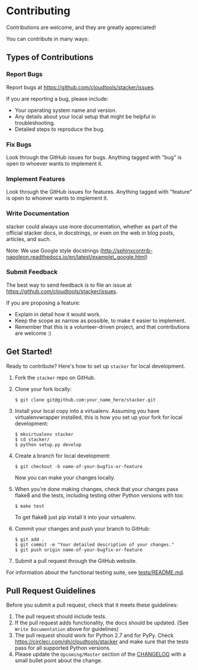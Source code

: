 # Contributing

Contributions are welcome, and they are greatly appreciated!

You can contribute in many ways:

## Types of Contributions

### Report Bugs

Report bugs at https://github.com/cloudtools/stacker/issues.

If you are reporting a bug, please include:

* Your operating system name and version.
* Any details about your local setup that might be helpful in troubleshooting.
* Detailed steps to reproduce the bug.

### Fix Bugs

Look through the GitHub issues for bugs. Anything tagged with "bug"
is open to whoever wants to implement it.

### Implement Features

Look through the GitHub issues for features. Anything tagged with "feature"
is open to whoever wants to implement it.

### Write Documentation

stacker could always use more documentation, whether as part of the
official stacker docs, in docstrings, or even on the web in blog posts,
articles, and such.

Note: We use Google style docstrings (http://sphinxcontrib-napoleon.readthedocs.io/en/latest/example\_google.html)

### Submit Feedback

The best way to send feedback is to file an issue at https://github.com/cloudtools/stacker/issues.

If you are proposing a feature:

* Explain in detail how it would work.
* Keep the scope as narrow as possible, to make it easier to implement.
* Remember that this is a volunteer-driven project, and that contributions
  are welcome :)


## Get Started!

Ready to contribute? Here's how to set up `stacker` for local development.

1. Fork the `stacker` repo on GitHub.
2. Clone your fork locally:

    ```console
    $ git clone git@github.com:your_name_here/stacker.git
    ```

3. Install your local copy into a virtualenv. Assuming you have virtualenvwrapper installed, this is how you set up your fork for local development:

    ```console
    $ mkvirtualenv stacker
    $ cd stacker/
    $ python setup.py develop
    ```

4. Create a branch for local development:

    ```console
    $ git checkout -b name-of-your-bugfix-or-feature
    ```

   Now you can make your changes locally.

5. When you're done making changes, check that your changes pass flake8 and the tests, including testing other Python versions with tox:

    ```console
    $ make test
    ```

   To get flake8 just pip install it into your virtualenv.

6. Commit your changes and push your branch to GitHub:

    ```console
    $ git add .
    $ git commit -m "Your detailed description of your changes."
    $ git push origin name-of-your-bugfix-or-feature
    ```

7. Submit a pull request through the GitHub website.

For information about the functional testing suite, see [tests/README.md](./tests).

## Pull Request Guidelines

Before you submit a pull request, check that it meets these guidelines:

1. The pull request should include tests.
2. If the pull request adds functionality, the docs should be updated. (See `Write Documentation` above for guidelines)
3. The pull request should work for Python 2.7 and for PyPy. Check
   https://circleci.com/gh/cloudtools/stacker and make sure that the tests pass for all supported Python versions.
4. Please update the `Upcoming/Master` section of the [CHANGELOG](./CHANGELOG.md) with a small bullet point about the change.
